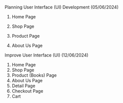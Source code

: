 Planning
User Interface (UI) Development (05/06/2024)
1. Home Page

2. Shop Page

3. Product Page

4. About Us Page

Improve User Interface (UI) (12/06/2024)
1. Home Page
2. Shop Page
3. Product (Books) Page
4. About Us Page
5. Detail Page
6. Checkout Page
7. Cart 
